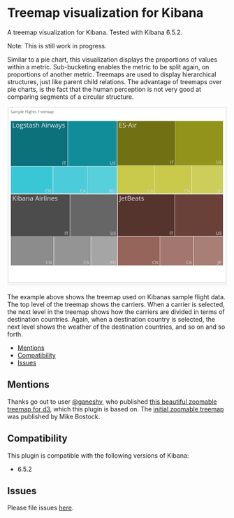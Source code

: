 # Treemap visualization for Kibana

A treemap visualization for Kibana. Tested with Kibana 6.5.2.

Note: This is still work in progress.

Similar to a pie chart, this visualization displays the proportions of values within a metric. 
Sub-bucketing enables the metric to be split again, on proportions of another metric.
Treemaps are used to display hierarchical structures, just like parent child relations. 
The advantage of treemaps over pie charts, is the fact that the human perception is not very good at comparing segments of a circular structure.

![image](resources/preview.gif)

The example above shows the treemap used on Kibanas sample flight data. 
The top level of the treemap shows the carriers.
When a carrier is selected, the next level in the treemap shows how the carriers are divided in terms of destination countries.
Again, when a destination country is selected, the next level shows the weather of the destination countries, and so on and so forth.

- [Mentions](#mentions)
- [Compatibility](#compatibility)
- [Issues](#issues)
<!--- - [Installation](#installation) --->
<!--- - [Uninstall](#uninstall) --->
<!--- - [Usage](#usage) --->
<!--- - [Options](#options) ---> 

## Mentions

Thanks go out to user [@ganeshv](https://github.com/ganeshv), who published [this beautiful zoomable treemap for d3](http://bl.ocks.org/ganeshv/6a8e9ada3ab7f2d88022), which this plugin is based on. 
The [initial zoomable treemap](https://bost.ocks.org/mike/treemap/) was published by Mike Bostock.

## Compatibility
This plugin is compatible with the following versions of Kibana:

* 6.5.2

## Issues
Please file issues [here](https://github.com/bgeVam/kibana_treemap_visualization/issues).
